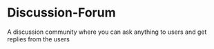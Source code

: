 # Discussion-Forum
 A discussion community where you can ask anything to users and get replies from the users
